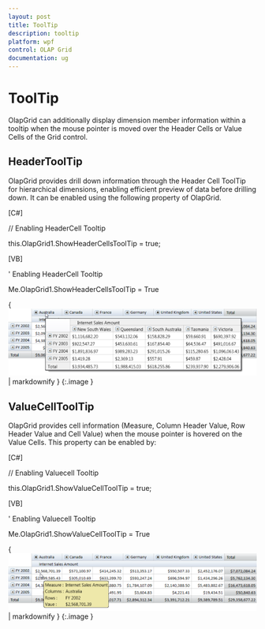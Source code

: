```yaml
---
layout: post
title: ToolTip
description: tooltip
platform: wpf
control: OLAP Grid
documentation: ug
---
```


# ToolTip

OlapGrid can additionally display dimension member information within a tooltip when the mouse pointer is moved over the Header Cells or Value Cells of the Grid control.

## HeaderToolTip

OlapGrid provides drill down information through the Header Cell ToolTip for hierarchical dimensions, enabling efficient preview of data before drilling down. It can be enabled using the following property of OlapGrid.

[C#]



// Enabling HeaderCell Tooltip

this.OlapGrid1.ShowHeaderCellsToolTip = true;





[VB]



' Enabling HeaderCell Tooltip

Me.OlapGrid1.ShowHeaderCellsToolTip = True





{ ![](ToolTip_images/ToolTip_img1.png) | markdownify }
{:.image }


## ValueCellToolTip

OlapGrid provides cell information (Measure, Column Header Value, Row Header Value and Cell Value) when the mouse pointer is hovered on the Value Cells. This property can be enabled by:

[C#]



// Enabling Valuecell Tooltip

this.OlapGrid1.ShowValueCellToolTip = true;





[VB]



' Enabling Valuecell Tooltip

Me.OlapGrid1.ShowValueCellToolTip = True



{ ![](ToolTip_images/ToolTip_img2.png) | markdownify }
{:.image }


